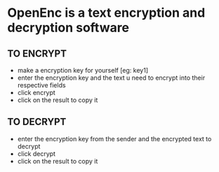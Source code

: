 # OpenEnc is a text encryption and decryption software

## TO ENCRYPT

- make a encryption key for yourself [eg: key1]
- enter the encryption key and the text u need to encrypt into their respective fields
- click encrypt
- click on the result to copy it

## TO DECRYPT

- enter the encryption key from the sender and the encrypted text to decrypt
- click decrypt
- click on the result to copy it
